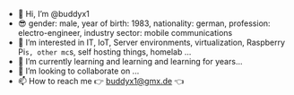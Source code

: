 
- 👋 Hi, I’m @buddyx1
- 😎 gender: male, year of birth: 1983, nationality: german, profession: electro-engineer, industry sector: mobile communications
- 👀 I’m interested in IT, IoT, Server environments, virtualization, Raspberry Pi`s, other mc`s, self hosting things, homelab ...    
- 🌱 I’m currently learning and learning and learning for years...
- 💞️ I’m looking to collaborate on ...
- 📫 How to reach me 👉 buddyx1@gmx.de 👈

<!---
buddyx1/buddyx1 is a ✨ special ✨ repository because its `README.md` (this file) appears on your GitHub profile.
You can click the Preview link to take a look at your changes.
--->
